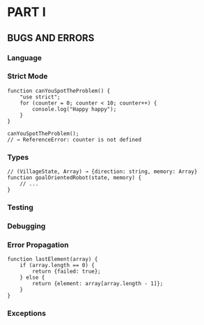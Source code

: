 # PART I
## BUGS AND ERRORS
### Language
### Strict Mode
```
function canYouSpotTheProblem() {
	"use strict";
	for (counter = 0; counter < 10; counter++) {
		console.log("Happy happy");
	}
}

canYouSpotTheProblem();
// → ReferenceError: counter is not defined
```
### Types
```
// (VillageState, Array) → {direction: string, memory: Array}
function goalOrientedRobot(state, memory) {
	// ...
}
```
### Testing
### Debugging
### Error Propagation
```
function lastElement(array) {
	if (array.length == 0) {
		return {failed: true};
	} else {
		return {element: array[array.length - 1]};
	}
}
```
### Exceptions